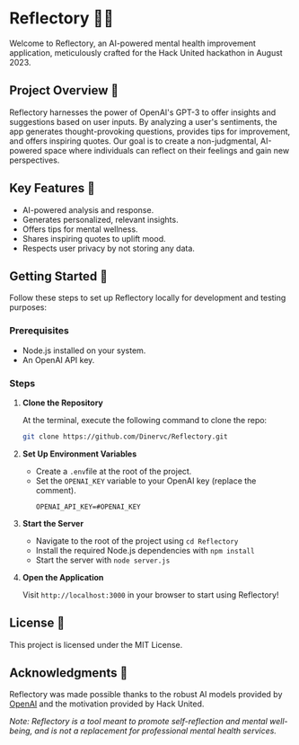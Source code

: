 # Reflectory 🧠💡

Welcome to Reflectory, an AI-powered mental health improvement application, meticulously crafted for the Hack United hackathon in August 2023.

## Project Overview 🎯

Reflectory harnesses the power of OpenAI's GPT-3 to offer insights and suggestions based on user inputs. By analyzing a user's sentiments, the app generates thought-provoking questions, provides tips for improvement, and offers inspiring quotes. Our goal is to create a non-judgmental, AI-powered space where individuals can reflect on their feelings and gain new perspectives. 

## Key Features 🔑

- AI-powered analysis and response.
- Generates personalized, relevant insights.
- Offers tips for mental wellness.
- Shares inspiring quotes to uplift mood.
- Respects user privacy by not storing any data.

## Getting Started 🚀

Follow these steps to set up Reflectory locally for development and testing purposes:

### Prerequisites

- Node.js installed on your system.
- An OpenAI API key.

### Steps

1. **Clone the Repository**

   At the terminal, execute the following command to clone the repo:

   ```bash
   git clone https://github.com/Dinervc/Reflectory.git
   
2. **Set Up Environment Variables**

   - Create a `.env`file at the root of the project.
   - Set the `OPENAI_KEY` variable to your OpenAI key (replace the comment).
     ```
     OPENAI_API_KEY=#OPENAI_KEY

3. **Start the Server**

   - Navigate to the root of the project using `cd Reflectory`
   - Install the required Node.js dependencies with `npm install`
   - Start the server with `node server.js`

4. **Open the Application**

   Visit `http://localhost:3000` in your browser to start using Reflectory!

## License 📜

This project is licensed under the MIT License.

## Acknowledgments 🙏

Reflectory was made possible thanks to the robust AI models provided by [OpenAI](https://openai.com/) and the motivation provided by Hack United.

*Note: Reflectory is a tool meant to promote self-reflection and mental well-being, and is not a replacement for professional mental health services.*
